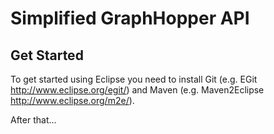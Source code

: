 # Simplified GraphHopper API

## Get Started

To get started using Eclipse you need to install Git (e.g. EGit http://www.eclipse.org/egit/) and Maven (e.g. Maven2Eclipse http://www.eclipse.org/m2e/). 

After that... 
